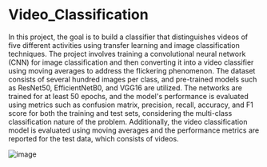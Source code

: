 # Video_Classification

In this project, the goal is to build a classifier that distinguishes videos of five different activities using transfer learning and image classification techniques. The project involves training a convolutional neural network (CNN) for image classification and then converting it into a video classifier using moving averages to address the flickering phenomenon. The dataset consists of several hundred images per class, and pre-trained models such as ResNet50, EfficientNetB0, and VGG16 are utilized. The networks are trained for at least 50 epochs, and the model's performance is evaluated using metrics such as confusion matrix, precision, recall, accuracy, and F1 score for both the training and test sets, considering the multi-class classification nature of the problem. Additionally, the video classification model is evaluated using moving averages and the performance metrics are reported for the test data, which consists of videos.

![image](https://github.com/drewm8080/Video_Classification/assets/71193439/db964764-19b5-478e-996d-5fe578ede840)

